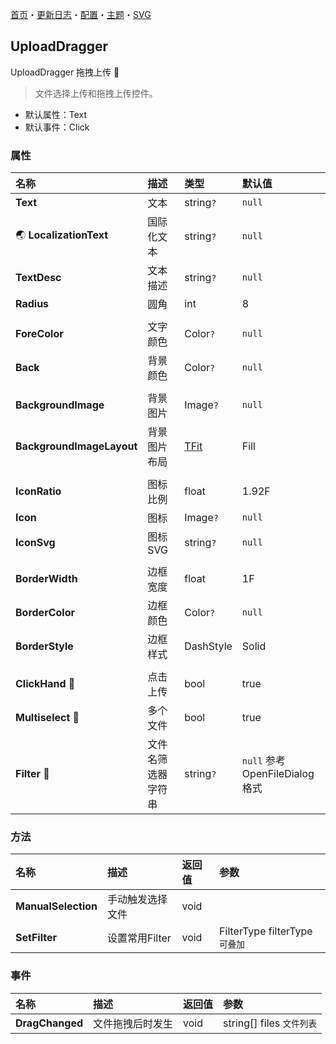 ﻿[首页](../Home.md)・[更新日志](../UpdateLog.md)・[配置](../Config.md)・[主题](../Theme.md)・[SVG](../SVG.md)

## UploadDragger

UploadDragger 拖拽上传 👚

> 文件选择上传和拖拽上传控件。

- 默认属性：Text
- 默认事件：Click

### 属性

名称 | 描述 | 类型 | 默认值 |
:--|:--|:--|:--|
**Text** | 文本 | string`?` | `null` |
🌏 **LocalizationText** | 国际化文本 | string`?` | `null` |
**TextDesc** | 文本描述 | string`?` | `null` |
**Radius** | 圆角 | int | 8 |
||||
**ForeColor** | 文字颜色 | Color`?` | `null` ||
**Back** | 背景颜色 | Color`?` | `null` |
||||
**BackgroundImage** | 背景图片 | Image`?` | `null` |
**BackgroundImageLayout** | 背景图片布局 | [TFit](Enum.md#tfit) | Fill |
||||
**IconRatio** | 图标比例 | float | 1.92F |
**Icon** | 图标 | Image`?` | `null` |
**IconSvg** | 图标SVG | string`?` | `null` |
||||
**BorderWidth** | 边框宽度 | float | 1F |
**BorderColor** | 边框颜色 | Color`?` | `null` |
**BorderStyle** | 边框样式 | DashStyle | Solid |
||||
**ClickHand** 🔴 | 点击上传 | bool | true |
**Multiselect** 🔴 | 多个文件 | bool | true |
**Filter** 🔴 | 文件名筛选器字符串 | string`?` | `null` 参考 OpenFileDialog 格式 |

### 方法

名称 | 描述 | 返回值 | 参数 |
:--|:--|:--|:--|
**ManualSelection** | 手动触发选择文件 | void | |
**SetFilter** | 设置常用Filter | void | FilterType filterType `可叠加` |


### 事件

名称 | 描述 | 返回值 | 参数 |
:--|:--|:--|:--|
**DragChanged** | 文件拖拽后时发生 | void | string[] files `文件列表` |